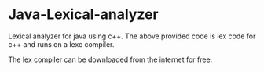 # Java-Lexical-analyzer
Lexical analyzer for java using c++. The above provided code is lex code for c++ and runs on a lexc compiler.

The lex compiler can be downloaded from the internet for free.

